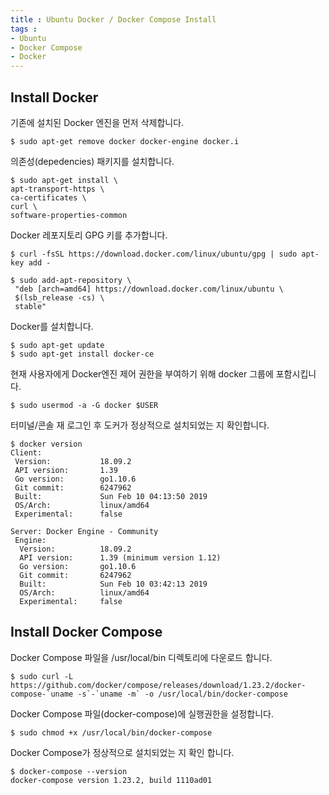 ```yaml
---
title : Ubuntu Docker / Docker Compose Install
tags :
- Ubuntu
- Docker Compose
- Docker
---
```


## Install Docker

기존에 설치된 Docker 엔진을 먼저 삭제합니다.

```
$ sudo apt-get remove docker docker-engine docker.i
```

의존성(depedencies) 패키지를 설치합니다.

```
$ sudo apt-get install \
apt-transport-https \
ca-certificates \
curl \
software-properties-common
```

Docker 레포지토리 GPG 키를 추가합니다.

```
$ curl -fsSL https://download.docker.com/linux/ubuntu/gpg | sudo apt-key add -
```

```
$ sudo add-apt-repository \
 "deb [arch=amd64] https://download.docker.com/linux/ubuntu \
 $(lsb_release -cs) \
 stable"
 ```
 
Docker를 설치합니다.

```
$ sudo apt-get update
$ sudo apt-get install docker-ce
```

현재 사용자에게 Docker엔진 제어 권한을 부여하기 위해 docker 그룹에 포함시킵니다.

```
$ sudo usermod -a -G docker $USER
```

터미널/콘솔 재 로그인 후 도커가 정상적으로 설치되었는 지 확인합니다.

```
$ docker version
Client:
 Version:           18.09.2
 API version:       1.39
 Go version:        go1.10.6
 Git commit:        6247962
 Built:             Sun Feb 10 04:13:50 2019
 OS/Arch:           linux/amd64
 Experimental:      false

Server: Docker Engine - Community
 Engine:
  Version:          18.09.2
  API version:      1.39 (minimum version 1.12)
  Go version:       go1.10.6
  Git commit:       6247962
  Built:            Sun Feb 10 03:42:13 2019
  OS/Arch:          linux/amd64
  Experimental:     false
```

## Install Docker Compose

Docker Compose 파일을 /usr/local/bin 디렉토리에 다운로드 합니다.

```
$ sudo curl -L https://github.com/docker/compose/releases/download/1.23.2/docker-compose-`uname -s`-`uname -m` -o /usr/local/bin/docker-compose
```

Docker Compose 파일(docker-compose)에 실행권한을 설정합니다.

```
$ sudo chmod +x /usr/local/bin/docker-compose
```

Docker Compose가 정상적으로 설치되었는 지 확인 합니다.

```
$ docker-compose --version
docker-compose version 1.23.2, build 1110ad01
```